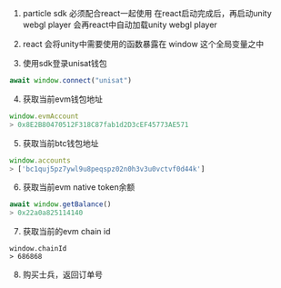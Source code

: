 1. particle sdk 必须配合react一起使用
 在react启动完成后，再启动unity webgl player
 会再react中自动加载unity webgl player

2. react 会将unity中需要使用的函数暴露在 window 这个全局变量之中

3. 使用sdk登录unisat钱包
```javascript
await window.connect("unisat")
```

4. 获取当前evm钱包地址
```javascript
window.evmAccount
> 0x8E2B80470512F318C87fab1d2D3cEF45773AE571
```

5. 获取当前btc钱包地址
```javascript
window.accounts
> ['bc1quj5pz7ywl9u8peqspz02n0h3v3u0vctvf0d44k']
```

6. 获取当前evm native token余额
```javascript
await window.getBalance()
> 0x22a0a825114140
```

7. 获取当前的evm chain id
```
window.chainId
> 686868
```

8. 购买士兵，返回订单号
```

```